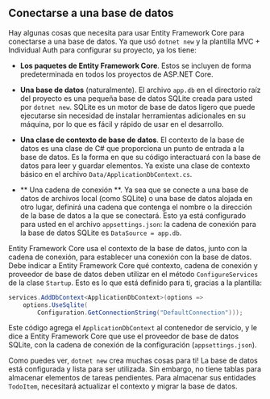 ## Conectarse a una base de datos

Hay algunas cosas que necesita para usar Entity Framework Core para conectarse a una base de datos. Ya que usó `dotnet new` y la plantilla MVC + Individual Auth para configurar su proyecto, ya los tiene:

* **Los paquetes de Entity Framework Core**. Estos se incluyen de forma predeterminada en todos los proyectos de ASP.NET Core.

* **Una base de datos** (naturalmente). El archivo `app.db` en el directorio raíz del proyecto es una pequeña base de datos SQLite creada para usted por `dotnet new`. SQLite es un motor de base de datos ligero que puede ejecutarse sin necesidad de instalar herramientas adicionales en su máquina, por lo que es fácil y rápido de usar en el desarrollo.

* **Una clase de contexto de base de datos**. El contexto de la base de datos es una clase de C# que proporciona un punto de entrada a la base de datos. Es la forma en que su código interactuará con la base de datos para leer y guardar elementos. Ya existe una clase de contexto básico en el archivo `Data/ApplicationDbContext.cs`.

* ** Una cadena de conexión **. Ya sea que se conecte a una base de datos de archivos local (como SQLite) o una base de datos alojada en otro lugar, definirá una cadena que contenga el nombre o la dirección de la base de datos a la que se conectará. Esto ya está configurado para usted en el archivo `appsettings.json`: la cadena de conexión para la base de datos SQLite es `DataSource = app.db`.

Entity Framework Core usa el contexto de la base de datos, junto con la cadena de conexión, para establecer una conexión con la base de datos. Debe indicar a Entity Framework Core qué contexto, cadena de conexión y proveedor de base de datos deben utilizar en el método `ConfigureServices` de la clase `Startup`. Esto es lo que está definido para ti, gracias a la plantilla:

```csharp
services.AddDbContext<ApplicationDbContext>(options =>
    options.UseSqlite(
        Configuration.GetConnectionString("DefaultConnection")));
```

Este código agrega el `ApplicationDbContext` al contenedor de servicio, y le dice a Entity Framework Core que use el proveedor de base de datos SQLite, con la cadena de conexión de la configuración (`appsettings.json`).

Como puedes ver, `dotnet new` crea muchas cosas para ti! La base de datos está configurada y lista para ser utilizada. Sin embargo, no tiene tablas para almacenar elementos de tareas pendientes. Para almacenar sus entidades `TodoItem`, necesitará actualizar el contexto y migrar la base de datos.